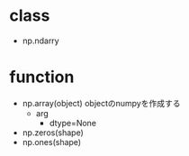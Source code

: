 # class
- np.ndarry

# function
- np.array(object)
    objectのnumpyを作成する
    - arg
        - dtype=None
- np.zeros(shape)
- np.ones(shape)